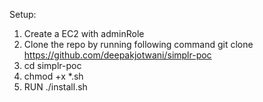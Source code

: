 Setup:

1. Create a EC2 with adminRole
2. Clone the repo by running following command
    git clone  https://github.com/deepakjotwani/simplr-poc 
3. cd simplr-poc
4. chmod +x *.sh
5. RUN ./install.sh
